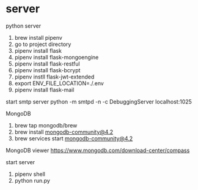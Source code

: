 # server
python server

 1. brew install pipenv
 2. go to project directory
 3. pipenv install flask
 4. pipenv install flask-mongoengine
 5. pipenv install flask-restful
 6. pipenv install flask-bcrypt
 7. pipenv instll flask-jwt-extended
 8. export ENV_FILE_LOCATION=./.env
 9. pipenv install flask-mail
 
 start smtp server
 python -m smtpd -n -c DebuggingServer localhost:1025
 
 MongoDB
 1. brew tap mongodb/brew
 2. brew install mongodb-community@4.2
 3. brew services start mongodb-community@4.2
 
 MongoDB viewer
 https://www.mongodb.com/download-center/compass
 
 start server
 1. pipenv shell
 2. python run.py
